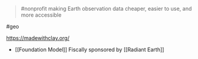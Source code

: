 > #nonprofit making Earth observation data cheaper, easier to use, and more accessible

#geo

https://madewithclay.org/

- [[Foundation Model]]
Fiscally sponsored by [[Radiant Earth]]